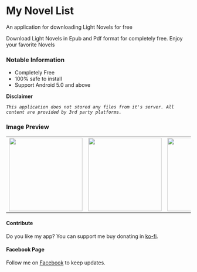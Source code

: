 # My Novel List
An application for downloading Light Novels for free

Download Light Novels in Epub and Pdf format for completely free.
Enjoy your favorite Novels

### Notable Information
- Completely Free
- 100% safe to install
- Support Android 5.0 and above

**Disclaimer**

_`This application does not stored any files from it's server. All content are provided by 3rd party platforms.`_

### Image Preview
<table>
  <tr>
    <td><img width="200" height="auto" src="https://user-images.githubusercontent.com/114269541/204087131-9130a743-1cdc-4dea-8ed9-1799d01632f6.jpg"/></td>
    <td><img width="200" height="auto" src="https://user-images.githubusercontent.com/114269541/204087133-2dad1fcc-a93e-4695-b5b3-74a512c6cdb3.jpg" /></td>
    <td><img width="200" height="auto" src="https://user-images.githubusercontent.com/114269541/204087135-0fba2655-2f79-46c4-b5bd-9bb41acce10c.jpg" /></td>
    <td><img width="200" height="auto" src="https://user-images.githubusercontent.com/114269541/204087137-bec75cfe-05b2-4eee-8262-0b0fc9a68878.jpg" /></td>
    <td><img width="200" height="auto" src="https://user-images.githubusercontent.com/114269541/204087139-1467289d-447b-4ebe-aa12-711fbc4543ac.jpg" /></td>
  </tr>
</table>

#### Contribute
Do you like my app? You can support me buy donating in [ko-fi](https://ko-fi.com/lndownloader).

#### Facebook Page
Follow me on [Facebook](https://www.facebook.com/profile.php?id=100088230846563&mibextid=ZbWKwL) to keep updates.
